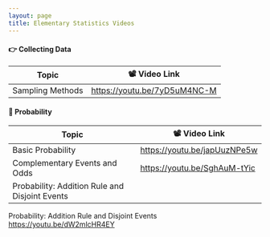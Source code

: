 ```yaml
---
layout: page
title: Elementary Statistics Videos
---
```


#### 👉 Collecting Data

| Topic            | 📽️ Video Link                                                 |
| ---------------- | ------------------------------------------------------------ |
| Sampling Methods | <a href="https://youtu.be/7yD5uM4NC-M" target="_blank">https://youtu.be/7yD5uM4NC-M</a> |



#### 🎲 Probability

| Topic                                          | 📽️ Video Link                                                 |
| ---------------------------------------------- | ------------------------------------------------------------ |
| Basic Probability                              | <a href="https://youtu.be/japUuzNPe5w" target="_blank">https://youtu.be/japUuzNPe5w</a> |
| Complementary Events and Odds                  | <a href="https://youtu.be/SghAuM-tYic" target="_blank">https://youtu.be/SghAuM-tYic</a> |
| Probability: Addition Rule and Disjoint Events |                                                              |



Probability: Addition Rule and Disjoint Events <span style="text-align: right"><a href="https://youtu.be/dW2mlcHR4EY" target="_blank">https://youtu.be/dW2mlcHR4EY</a></span>